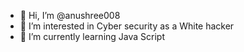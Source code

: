 - 👋 Hi, I’m @anushree008
- 👀 I’m interested in Cyber security as a White hacker
- 🌱 I’m currently learning Java Script


<!---
anushree008/anushree008 is a ✨ special ✨ repository because its `README.md` (this file) appears on your GitHub profile.
You can click the Preview link to take a look at your changes.
--->

